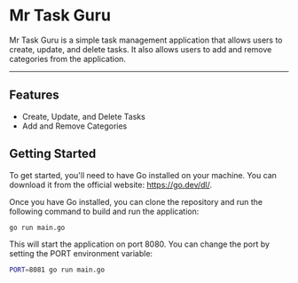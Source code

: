 # Mr Task Guru

Mr Task Guru is a simple task management application that allows users to create, update, and delete tasks. It also allows users to add and remove categories from the application.

___

## Features

- Create, Update, and Delete Tasks
- Add and Remove Categories

## Getting Started

To get started, you'll need to have Go installed on your machine. You can download it from the official website: https://go.dev/dl/.

Once you have Go installed, you can clone the repository and run the following command to build and run the application:

```bash
go run main.go
```

This will start the application on port 8080. You can change the port by setting the PORT environment variable:

```bash
PORT=8081 go run main.go
```
